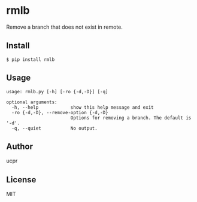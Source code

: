 # rmlb

Remove a branch that does not exist in remote.

## Install

```shell
$ pip install rmlb
```

## Usage

```no
usage: rmlb.py [-h] [-ro {-d,-D}] [-q]

optional arguments:
  -h, --help            show this help message and exit
  -ro {-d,-D}, --remove-option {-d,-D}
                        Options for removing a branch. The default is '-d'.
  -q, --quiet           No output.
```

## Author
ucpr

## License
MIT
